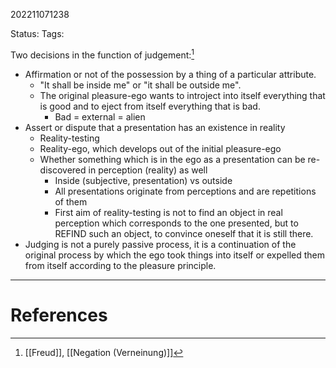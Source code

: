202211071238

Status: 
Tags: 

Two decisions in the function of judgement:[^1]
* Affirmation or not of the possession by a thing of a particular attribute.
    * "It shall be inside me" or "it shall be outside me".
    * The original pleasure-ego wants to introject into itself everything that is good and to eject from itself everything that is bad.
        * Bad = external = alien
* Assert or dispute that a presentation has an existence in reality
    * Reality-testing
    * Reality-ego, which develops out of the initial pleasure-ego
    * Whether something which is in the ego as a presentation can be re-discovered in perception (reality) as well
        * Inside (subjective, presentation) vs outside
        * All presentations originate from perceptions and are repetitions of them
        * First aim of reality-testing is not to find an object in real perception which corresponds to the one presented, but to REFIND such an object, to convince oneself that it is still there.
 * Judging is not a purely passive process, it is a continuation of the original process by which the ego took things into itself or expelled them from itself according to the pleasure principle.



---
# References

[^1]: [[Freud]], [[Negation (Verneinung)]]